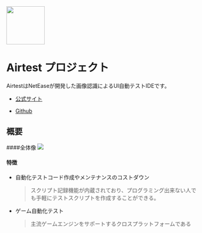 <img src="https://avatars3.githubusercontent.com/u/34292813?s=200&v=4" width = "100" height = "100"/>

# Airtest プロジェクト

AirtestはNetEaseが開発した画像認識によるUI自動テストIDEです。

- [公式サイト](http://airtest.netease.com/)

- [Github](https://github.com/AirtestProject)


## 概要
####全体像
![](https://github.com/saisai-dan-shift/Airtest/blob/master/docs/img/airtest_jp.png)
#### 特徴
- 自動化テストコード作成やメンテナンスのコストダウン
  >スクリプト記録機能が内蔵されており、プログラミング出来ない人でも手軽にテストスクリプトを作成することができる。
- ゲーム自動化テスト
  >主流ゲームエンジンをサポートするクロスプラットフォームである
